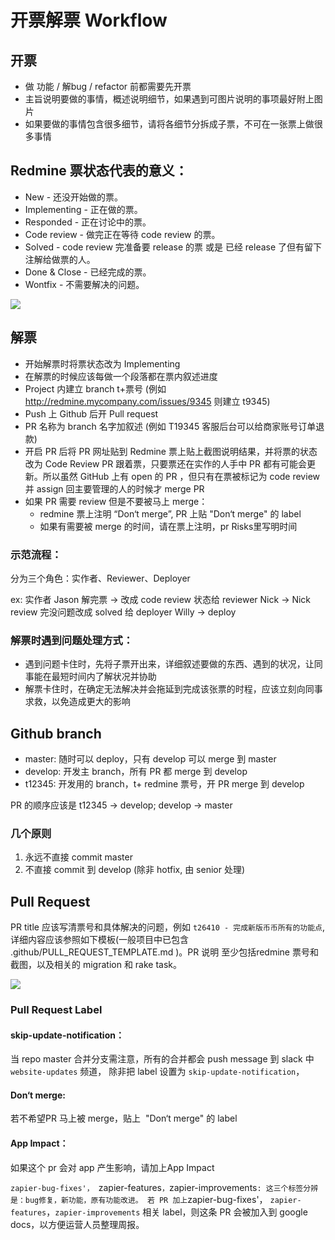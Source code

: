 # 开票解票 Workflow

## 开票

* 做 功能 / 解bug / refactor 前都需要先开票
* 主旨说明要做的事情，概述说明细节，如果遇到可图片说明的事项最好附上图片
* 如果要做的事情包含很多细节，请将各细节分拆成子票，不可在一张票上做很多事情

## Redmine 票状态代表的意义：

* New - 还没开始做的票。
* Implementing - 正在做的票。
* Responded - 正在讨论中的票。
* Code review - 做完正在等待 code review 的票。
* Solved - code review 完准备要 release 的票 或是 已经 release 了但有留下注解给做票的人。
* Done & Close - 已经完成的票。
* Wontfix - 不需要解决的问题。

![](https://d.pr/i/I3VJkV+)


## 解票

* 开始解票时将票状态改为 Implementing
* 在解票的时候应该每做一个段落都在票内叙述进度
* Project 内建立 branch t+票号 (例如 http://redmine.mycompany.com/issues/9345 则建立 t9345)
* Push 上 Github 后开 Pull request
* PR 名称为 branch 名字加叙述 (例如 T19345 客服后台可以给商家账号订单退款)
* 开启 PR 后将 PR 网址贴到 Redmine 票上贴上截图说明结果，并将票的状态改为 Code Review
PR 跟着票，只要票还在实作的人手中 PR 都有可能会更新。所以虽然 GitHub 上有 open 的 PR ，但只有在票被标记为 code review 并 assign 回主要管理的人的时候才 merge PR
* 如果 PR 需要 review 但是不要被马上 merge：
  - redmine 票上注明 “Don‘t merge”,   PR 上贴 "Don‘t merge" 的 label
  - 如果有需要被 merge 的时间，请在票上注明，pr Risks里写明时间

### 示范流程：

分为三个角色：实作者、Reviewer、Deployer

ex: 实作者 Jason 解完票 -> 改成 code review 状态给 reviewer Nick -> Nick review 完没问题改成 solved 给 deployer Willy -> deploy

### 解票时遇到问题处理方式：

* 遇到问题卡住时，先将子票开出来，详细叙述要做的东西、遇到的状况，让同事能在最短时间内了解状况并协助
* 解票卡住时，在确定无法解决并会拖延到完成该张票的时程，应该立刻向同事求救，以免造成更大的影响

## Github branch


* master: 随时可以 deploy，只有 develop 可以 merge 到 master
* develop: 开发主 branch，所有 PR 都 merge 到 develop
* t12345: 开发用的 branch，t+ redmine 票号，开 PR merge 到 develop

PR 的顺序应该是 t12345 -> develop; develop -> master

### 几个原则

1. 永远不直接 commit master
2. 不直接 commit 到 develop (除非 hotfix, 由 senior 处理)


## Pull Request

PR title 应该写清票号和具体解决的问题，例如 `t26410 - 完成新版币币所有的功能点`, 详细内容应该参照如下模板(一般项目中已包含 .github/PULL_REQUEST_TEMPLATE.md )。PR 说明 至少包括redmine 票号和截图，以及相关的 migration 和 rake task。

![](https://d.pr/i/diGe4h+)



### Pull Request Label

#### skip-update-notification：

当 repo master 合并分支需注意，所有的合并都会 push message 到 slack 中 `website-updates` 频道， 除非把 label 设置为  `skip-update-notification`，


#### Don‘t merge:
若不希望PR 马上被 merge，贴上  "Don‘t merge" 的 label


#### App Impact：

如果这个 pr 会对 app 产生影响，请加上App Impact

 `zapier-bug-fixes'， `zapier-features`，`zapier-improvements` :
这三个标签分辨是：bug修复，新功能，原有功能改进。
若 PR 加上 `zapier-bug-fixes'， `zapier-features`，`zapier-improvements` 相关 label，则这条 PR 会被加入到 google docs，以方便运营人员整理周报。
